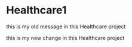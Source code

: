 # Healthcare1
this is my old message in this Healthcare project

this is my new change in this Healthcare project
